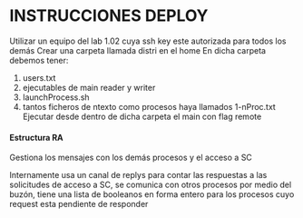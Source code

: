 # INSTRUCCIONES DEPLOY

Utilizar un equipo del lab 1.02 cuya ssh key este autorizada para todos los demás
Crear una carpeta llamada distri en el home
En dicha carpeta debemos tener:
1. users.txt
2. ejecutables de main reader y writer
3. launchProcess.sh
4. tantos ficheros de ntexto como procesos haya llamados 1-nProc.txt
Ejecutar desde dentro de dicha carpeta el main con flag remote

#### Estructura RA

Gestiona los mensajes con los demás procesos y el acceso a SC

Internamente usa un canal de replys para contar las respuestas a las solicitudes de acceso a SC, se comunica con otros procesos por medio del buzón, tiene una lista de booleanos en forma entero para los procesos cuyo request esta pendiente de responder